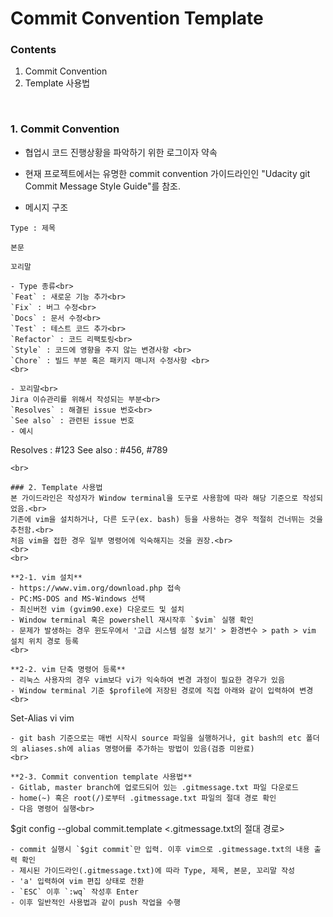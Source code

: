 # Commit Convention Template

### Contents

1. Commit Convention
2. Template 사용법

<br>

### 1. Commit Convention
- 협업시 코드 진행상황을 파악하기 위한 로그이자 약속
- 현재 프로젝트에서는 유명한 commit convention 가이드라인인 "Udacity git Commit Message Style Guide"를 참조.<br>

- 메시지 구조
```
Type : 제목

본문

꼬리말

- Type 종류<br>
`Feat` : 새로운 기능 추가<br>
`Fix` : 버그 수정<br>
`Docs` : 문서 수정<br>
`Test` : 테스트 코드 추가<br>
`Refactor` : 코드 리팩토링<br>
`Style` : 코드에 영향을 주지 않는 변경사항 <br>
`Chore` : 빌드 부분 혹은 패키지 매니저 수정사항 <br>
<br>

- 꼬리말<br>
Jira 이슈관리를 위해서 작성되는 부분<br>
`Resolves` : 해결된 issue 번호<br>
`See also` : 관련된 issue 번호
- 예시
```
Resolves : #123
See also : #456, #789
```
<br>

### 2. Template 사용법
본 가이드라인은 작성자가 Window terminal을 도구로 사용함에 따라 해당 기준으로 작성되었음.<br>
기존에 vim을 설치하거나, 다른 도구(ex. bash) 등을 사용하는 경우 적절히 건너뛰는 것을 추천함.<br>
처음 vim을 접한 경우 일부 명령어에 익숙해지는 것을 권장.<br>
<br>
<br>

**2-1. vim 설치**
- https://www.vim.org/download.php 접속
- PC:MS-DOS and MS-Windows 선택
- 최신버전 vim (gvim90.exe) 다운로드 및 설치
- Window terminal 혹은 powershell 재시작후 `$vim` 실행 확인
- 문제가 발생하는 경우 윈도우에서 '고급 시스템 설정 보기' > 환경변수 > path > vim 설치 위치 경로 등록 
<br>

**2-2. vim 단축 명령어 등록**
- 리눅스 사용자의 경우 vim보다 vi가 익숙하여 변경 과정이 필요한 경우가 있음
- Window terminal 기준 $profile에 저장된 경로에 직접 아래와 같이 입력하여 변경<br>
```
Set-Alias vi vim
```
- git bash 기준으로는 매번 시작시 source 파일을 실행하거나, git bash의 etc 폴더의 aliases.sh에 alias 명령어를 추가하는 방법이 있음(검증 미완료)
<br>

**2-3. Commit convention template 사용법** 
- Gitlab, master branch에 업로드되어 있는 .gitmessage.txt 파일 다운로드
- home(~) 혹은 root(/)로부터 .gitmessage.txt 파일의 절대 경로 확인
- 다음 명령어 실행<br>
```
$git config --global commit.template <.gitmessage.txt의 절대 경로>
```
- commit 실행시 `$git commit`만 입력. 이후 vim으로 .gitmessage.txt의 내용 출력 확인
- 제시된 가이드라인(.gitmessage.txt)에 따라 Type, 제목, 본문, 꼬리말 작성
- 'a' 입력하여 vim 편집 상태로 전환
- `ESC` 이후 `:wq` 작성후 Enter
- 이후 일반적인 사용법과 같이 push 작업을 수행

